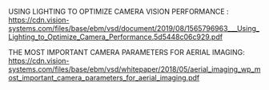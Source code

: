 

USING LIGHTING TO OPTIMIZE CAMERA VISION PERFORMANCE : https://cdn.vision-systems.com/files/base/ebm/vsd/document/2019/08/1565796963___Using_Lighting_to_Optimize_Camera_Performance.5d5448c06c929.pdf


THE MOST IMPORTANT CAMERA PARAMETERS FOR AERIAL IMAGING: https://cdn.vision-systems.com/files/base/ebm/vsd/whitepaper/2018/05/aerial_imaging_wp_most_important_camera_parameters_for_aerial_imaging.pdf

